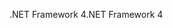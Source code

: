 <span data-ttu-id="2dbea-101">.NET Framework 4</span><span class="sxs-lookup"><span data-stu-id="2dbea-101">.NET Framework 4</span></span>
